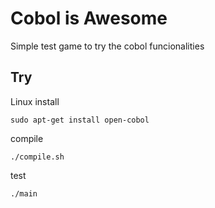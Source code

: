 # Cobol is Awesome

Simple test game to try the cobol funcionalities

## Try

Linux install
```
sudo apt-get install open-cobol
```

compile

```
./compile.sh
```

test

```
./main
```